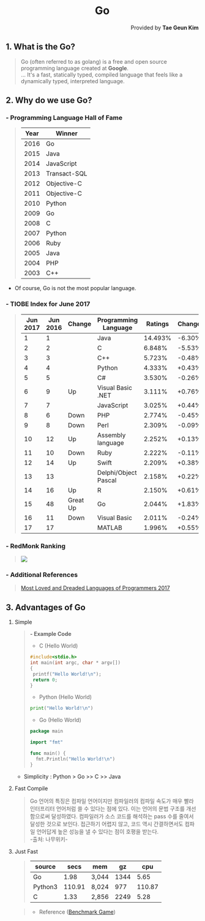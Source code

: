 <h1 style="text-align:center">Go</h1>
<p style="text-align:right">Provided by <b>Tae Geun Kim</b></p>

## 1. What is the **Go**?

> Go (often referred to as golang) is a free and open source programming language created at **Google**.   
> ... It's a fast, statically typed, compiled language that feels like a dynamically typed, interpreted language.

## 2. Why do we use **Go**?

### - Programming Language Hall of Fame
> Year | Winner
> -----|-------
> 2016 |  Go
> 2015 |  Java
> 2014 |  JavaScript
> 2013 |  Transact-SQL
> 2012 |  Objective-C
> 2011 |  Objective-C
> 2010 |  Python
> 2009 |  Go
> 2008 |  C
> 2007 |  Python
> 2006 |  Ruby
> 2005 |  Java
> 2004 |  PHP
> 2003 |  C++

* Of course, Go is not the most popular language.

### - TIOBE Index for June 2017

> Jun 2017 | Jun 2016 | Change | Programming  Language | Ratings | Change
> ---------|----------|--------|----------------------|---------|-------
> 1 | 1 |  | Java | 14.493% | -6.30%
> 2 | 2 |  | C | 6.848% | -5.53%
> 3 | 3 |  | C++ | 5.723% | -0.48%
> 4 | 4 |  | Python | 4.333% | +0.43%
> 5 | 5 |  | C# | 3.530% | -0.26%
> 6 | 9 | Up | Visual Basic .NET | 3.111% | +0.76%
> 7 | 7 |  | JavaScript | 3.025% | +0.44%
> 8 | 6 | Down | PHP | 2.774% | -0.45%
> 9 | 8 | Down | Perl | 2.309% | -0.09%
> 10 | 12 | Up | Assembly language | 2.252% | +0.13%
> 11 | 10 | Down | Ruby | 2.222% | -0.11%
> 12 | 14 | Up | Swift | 2.209% | +0.38%
> 13 | 13 |  | Delphi/Object Pascal | 2.158% | +0.22%
> 14 | 16 | Up | R | 2.150% | +0.61%
> 15 | 48 | Great Up | Go | 2.044% | +1.83%
> 16 | 11 | Down | Visual Basic | 2.011% | -0.24%
> 17 | 17 |  | MATLAB | 1.996% | +0.55%

### - RedMonk Ranking

> <img src="http://sogrady-media.redmonk.com/sogrady/files/2017/06/lang.rank_.617.wm_.png"></img>

### - Additional References

> <a href="https://insights.stackoverflow.com/survey/2016#technology-most-loved-dreaded-and-wanted" target="blank">Most Loved and Dreaded Languages of Programmers 2017</a>

## 3. Advantages of Go

1. Simple
    > **- Example Code**
    > - C (Hello World)
    > ```C
    > #include<stdio.h>
    > int main(int argc, char * argv[])
    > {
    >  printf("Hello World!\n");
    >  return 0;
    > }
    >```
    >
    > - Python (Hello World)
    > ```Python
    > print("Hello World!\n")
    > ```
    > - Go (Hello World)
    > ```Go
    > package main
    > 
    > import "fmt"
    >
    > func main() {
    >   fmt.Println("Hello World!\n")    
    >}
    >```
     - Simplicity : Python > Go >> C >> Java
2. Fast Compile
    > Go 언어의 특징은 컴파일 언어이지만 컴파일러의 컴파일 속도가 매우 빨라 인터프리터 언어처럼 쓸 수 있다는 점에 있다. 이는 언어의 문법 구조를 개선함으로써 달성하였다. 컴파일러가 소스 코드를 해석하는 pass 수를 줄여서 달성한 것으로 보인다. 접근하기 어렵지 않고, 코드 역시 간결하면서도 컴파일 언어답게 높은 성능을 낼 수 있다는 점이 호평을 받는다.  
    -출처: 나무위키-  


3. Just Fast

    > source | secs | mem | gz | cpu |
    > -------|------|-----|----|-----|
    > Go | 1.98 | 3,044 | 1344 | 5.65 |
    > Python3 | 110.91 | 8,024 | 977 | 110.87 |
    > C | 1.33 | 2,856 | 2249 | 5.28 |

    > * Reference (<a href="http://benchmarksgame.alioth.debian.org/u64q/compare.php?lang=go&lang2=python3" target="blank">Benchmark Game</a>) 